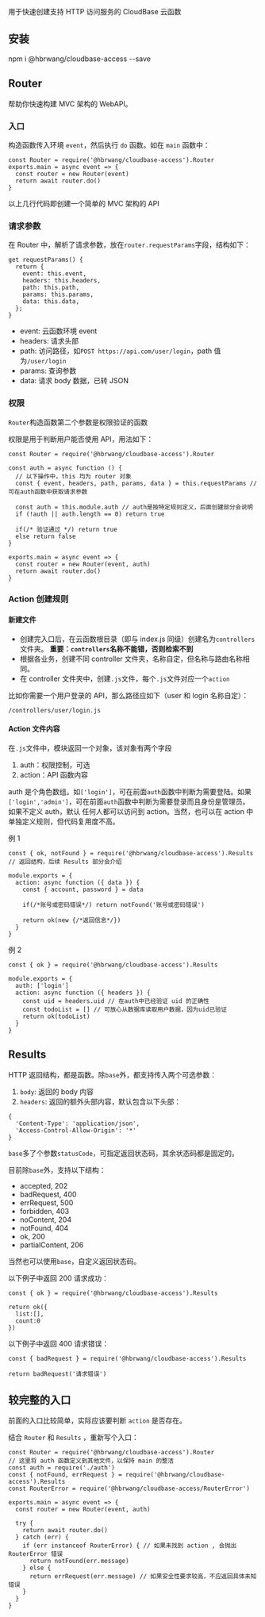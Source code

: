 用于快速创建支持 HTTP 访问服务的 CloudBase 云函数

## 安装

npm i @hbrwang/cloudbase-access --save

## Router

帮助你快速构建 MVC 架构的 WebAPI。

### 入口

构造函数传入环境 `event`，然后执行 `do` 函数。如在 `main` 函数中：

```JS
const Router = require('@hbrwang/cloudbase-access').Router
exports.main = async event => {
  const router = new Router(event)
  return await router.do()
}
```

以上几行代码即创建一个简单的 MVC 架构的 API

### 请求参数

在 Router 中，解析了请求参数，放在`router.requestParams`字段，结构如下：

```JS
get requestParams() {
  return {
    event: this.event,
    headers: this.headers,
    path: this.path,
    params: this.params,
    data: this.data,
  };
}
```

- event: 云函数环境 event
- headers: 请求头部
- path: 访问路径，如`POST https://api.com/user/login`，path 值为`/user/login`
- params: 查询参数
- data: 请求 body 数据，已转 JSON

### 权限

`Router`构造函数第二个参数是权限验证的函数

权限是用于判断用户能否使用 API，用法如下：

```JS
const Router = require('@hbrwang/cloudbase-access').Router

const auth = async function () {
  // 以下操作中，this 均为 router 对象
  const { event, headers, path, params, data } = this.requestParams // 可在auth函数中获取请求参数

  const auth = this.module.auth // auth是按特定规则定义，后面创建部分会说明
  if (!auth || auth.length == 0) return true

  if(/* 验证通过 */) return true
  else return false
}

exports.main = async event => {
  const router = new Router(event, auth)
  return await router.do()
}

```

### Action 创建规则

#### 新建文件

- 创建完入口后，在云函数根目录（即与 index.js 同级）创建名为`controllers`文件夹。 **重要：`controllers`名称不能错，否则检索不到**
- 根据各业务，创建不同 controller 文件夹，名称自定，但名称与路由名称相同。
- 在 controller 文件夹中，创建`.js`文件，每个`.js`文件对应一个`action`

比如你需要一个用户登录的 API，那么路径应如下（user 和 login 名称自定）：

```
/controllers/user/login.js
```

#### Action 文件内容

在`.js`文件中，模块返回一个对象，该对象有两个字段

1. auth：权限控制，可选
2. action：API 函数内容

auth 是个角色数组。如`['login']`，可在前面`auth`函数中判断为需要登陆。如果`['login','admin']`，可在前面`auth`函数中判断为需要登录而且身份是管理员。
如果不定义 auth，默认 任何人都可以访问到 action。当然，也可以在 action 中单独定义规则，但代码复用度不高。

例 1

```JS
const { ok, notFound } = require('@hbrwang/cloudbase-access').Results // 返回结构，后续 Results 部分会介绍

module.exports = {
  action: async function ({ data }) {
    const { account, password } = data

    if(/*账号或密码错误*/) return notFound('账号或密码错误')

    return ok(new {/*返回信息*/})
  }
}
```

例 2

```JS
const { ok } = require('@hbrwang/cloudbase-access').Results

module.exports = {
  auth: ['login']
  action: async function ({ headers }) {
    const uid = headers.uid // 在auth中已经验证 uid 的正确性
    const todoList = [] // 可放心从数据库读取用户数据，因为uid已验证
    return ok(todoList)
  }
}
```

## Results

HTTP 返回结构，都是函数。除`base`外，都支持传入两个可选参数：

1. `body`: 返回的 body 内容
2. `headers`: 返回的额外头部内容，默认包含以下头部：

```JS
{
  'Content-Type': 'application/json',
  'Access-Control-Allow-Origin': '*'
}
```

`base`多了个参数`statusCode`，可指定返回状态码，其余状态码都是固定的。

目前除`base`外，支持以下结构：

- accepted, 202
- badRequest, 400
- errRequest, 500
- forbidden, 403
- noContent, 204
- notFound, 404
- ok, 200
- partialContent, 206

当然也可以使用`base`，自定义返回状态码。

以下例子中返回 200 请求成功：

```JS
const { ok } = require('@hbrwang/cloudbase-access').Results

return ok({
  list:[],
  count:0
})
```

以下例子中返回 400 请求错误：

```JS
const { badRequest } = require('@hbrwang/cloudbase-access').Results

return badRequest('请求错误')
```

## 较完整的入口

前面的入口比较简单，实际应该要判断 `action` 是否存在。

结合 `Router` 和 `Results` ，重新写个入口：

```JS
const Router = require('@hbrwang/cloudbase-access').Router
// 这里将 auth 函数定义到其他文件，以保持 main 的整洁
const auth = require('./auth')
const { notFound, errRequest } = require('@hbrwang/cloudbase-access').Results
const RouterError = require('@hbrwang/cloudbase-access/RouterError')

exports.main = async event => {
  const router = new Router(event, auth)

  try {
    return await router.do()
  } catch (err) {
    if (err instanceof RouterError) { // 如果未找到 action , 会抛出 RouterError 错误
      return notFound(err.message)
    } else {
      return errRequest(err.message) // 如果安全性要求较高，不应返回具体未知错误
    }
  }
}
```
